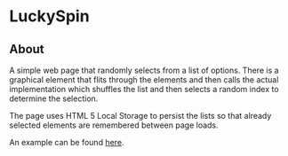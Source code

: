 LuckySpin
==========
    
About
---------
A simple web page that randomly selects from a list of options. There is a graphical element that flits through the elements and then calls the actual implementation which shuffles the list and then selects a random index to determine the selection.

The page uses HTML 5 Local Storage to persist the lists so that already selected elements are remembered between page loads.

An example can be found [here](http://luckyspin.atomicsteampunk.com:8082/LuckySpin).
